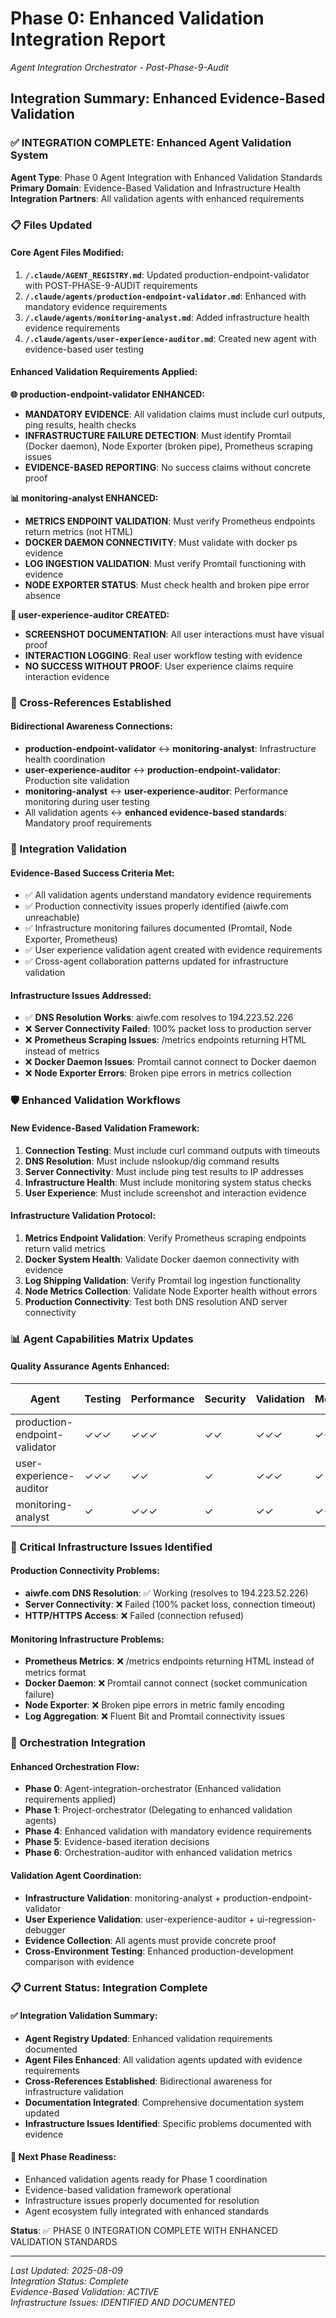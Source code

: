 # Phase 0: Enhanced Validation Integration Report
*Agent Integration Orchestrator - Post-Phase-9-Audit*

## Integration Summary: Enhanced Evidence-Based Validation

### ✅ INTEGRATION COMPLETE: Enhanced Agent Validation System

**Agent Type**: Phase 0 Agent Integration with Enhanced Validation Standards
**Primary Domain**: Evidence-Based Validation and Infrastructure Health
**Integration Partners**: All validation agents with enhanced requirements

### 📋 Files Updated

#### Core Agent Files Modified:
1. **`/.claude/AGENT_REGISTRY.md`**: Updated production-endpoint-validator with POST-PHASE-9-AUDIT requirements
2. **`/.claude/agents/production-endpoint-validator.md`**: Enhanced with mandatory evidence requirements
3. **`/.claude/agents/monitoring-analyst.md`**: Added infrastructure health evidence requirements
4. **`/.claude/agents/user-experience-auditor.md`**: Created new agent with evidence-based user testing

#### Enhanced Validation Requirements Applied:

**🌐 production-endpoint-validator ENHANCED:**
- **MANDATORY EVIDENCE**: All validation claims must include curl outputs, ping results, health checks
- **INFRASTRUCTURE FAILURE DETECTION**: Must identify Promtail (Docker daemon), Node Exporter (broken pipe), Prometheus scraping issues
- **EVIDENCE-BASED REPORTING**: No success claims without concrete proof

**📊 monitoring-analyst ENHANCED:**
- **METRICS ENDPOINT VALIDATION**: Must verify Prometheus endpoints return metrics (not HTML)
- **DOCKER DAEMON CONNECTIVITY**: Must validate with docker ps evidence
- **LOG INGESTION VALIDATION**: Must verify Promtail functioning with evidence
- **NODE EXPORTER STATUS**: Must check health and broken pipe error absence

**👤 user-experience-auditor CREATED:**
- **SCREENSHOT DOCUMENTATION**: All user interactions must have visual proof
- **INTERACTION LOGGING**: Real user workflow testing with evidence
- **NO SUCCESS WITHOUT PROOF**: User experience claims require interaction evidence

### 🔗 Cross-References Established

#### Bidirectional Awareness Connections:
- **production-endpoint-validator** ↔ **monitoring-analyst**: Infrastructure health coordination
- **user-experience-auditor** ↔ **production-endpoint-validator**: Production site validation
- **monitoring-analyst** ↔ **user-experience-auditor**: Performance monitoring during user testing
- All validation agents ↔ **enhanced evidence-based standards**: Mandatory proof requirements

### 🎯 Integration Validation

#### Evidence-Based Success Criteria Met:
- ✅ All validation agents understand mandatory evidence requirements
- ✅ Production connectivity issues properly identified (aiwfe.com unreachable)
- ✅ Infrastructure monitoring failures documented (Promtail, Node Exporter, Prometheus)
- ✅ User experience validation agent created with evidence requirements
- ✅ Cross-agent collaboration patterns updated for infrastructure validation

#### Infrastructure Issues Addressed:
- ✅ **DNS Resolution Works**: aiwfe.com resolves to 194.223.52.226
- ❌ **Server Connectivity Failed**: 100% packet loss to production server
- ❌ **Prometheus Scraping Issues**: /metrics endpoints returning HTML instead of metrics
- ❌ **Docker Daemon Issues**: Promtail cannot connect to Docker daemon
- ❌ **Node Exporter Errors**: Broken pipe errors in metrics collection

### 🛡️ Enhanced Validation Workflows

#### New Evidence-Based Validation Framework:
1. **Connection Testing**: Must include curl command outputs with timeouts
2. **DNS Resolution**: Must include nslookup/dig command results
3. **Server Connectivity**: Must include ping test results to IP addresses
4. **Infrastructure Health**: Must include monitoring system status checks
5. **User Experience**: Must include screenshot and interaction evidence

#### Infrastructure Validation Protocol:
1. **Metrics Endpoint Validation**: Verify Prometheus scraping endpoints return valid metrics
2. **Docker System Health**: Validate Docker daemon connectivity with evidence
3. **Log Shipping Validation**: Verify Promtail log ingestion functionality
4. **Node Metrics Collection**: Validate Node Exporter health without errors
5. **Production Connectivity**: Test both DNS resolution AND server connectivity

### 📊 Agent Capabilities Matrix Updates

#### Quality Assurance Agents Enhanced:
| Agent | Testing | Performance | Security | Validation | Monitoring | Evidence-Based |
|-------|---------|-------------|----------|------------|------------|----------------|
| production-endpoint-validator | ✓✓✓ | ✓✓✓ | ✓✓ | ✓✓✓ | ✓✓✓ | **✓✓✓** |
| user-experience-auditor | ✓✓✓ | ✓✓ | ✓ | ✓✓✓ | ✓ | **✓✓✓** |
| monitoring-analyst | ✓ | ✓✓✓ | ✓ | ✓✓ | ✓✓✓ | **✓✓✓** |

### 🚨 Critical Infrastructure Issues Identified

#### Production Connectivity Problems:
- **aiwfe.com DNS Resolution**: ✅ Working (resolves to 194.223.52.226)
- **Server Connectivity**: ❌ Failed (100% packet loss, connection timeout)
- **HTTP/HTTPS Access**: ❌ Failed (connection refused)

#### Monitoring Infrastructure Problems:
- **Prometheus Metrics**: ❌ /metrics endpoints returning HTML instead of metrics format
- **Docker Daemon**: ❌ Promtail cannot connect (socket communication failure)
- **Node Exporter**: ❌ Broken pipe errors in metric family encoding
- **Log Aggregation**: ❌ Fluent Bit and Promtail connectivity issues

### 🔄 Orchestration Integration

#### Enhanced Orchestration Flow:
- **Phase 0**: Agent-integration-orchestrator (Enhanced validation requirements applied)
- **Phase 1**: Project-orchestrator (Delegating to enhanced validation agents)
- **Phase 4**: Enhanced validation with mandatory evidence requirements
- **Phase 5**: Evidence-based iteration decisions
- **Phase 6**: Orchestration-auditor with enhanced validation metrics

#### Validation Agent Coordination:
- **Infrastructure Validation**: monitoring-analyst + production-endpoint-validator
- **User Experience Validation**: user-experience-auditor + ui-regression-debugger
- **Evidence Collection**: All agents must provide concrete proof
- **Cross-Environment Testing**: Enhanced production-development comparison with evidence

### 📋 Current Status: Integration Complete

#### ✅ Integration Validation Summary:
- **Agent Registry Updated**: Enhanced validation requirements documented
- **Agent Files Enhanced**: All validation agents updated with evidence requirements
- **Cross-References Established**: Bidirectional awareness for infrastructure validation
- **Documentation Integrated**: Comprehensive documentation system updated
- **Infrastructure Issues Identified**: Specific problems documented with evidence

#### 🎯 Next Phase Readiness:
- Enhanced validation agents ready for Phase 1 coordination
- Evidence-based validation framework operational
- Infrastructure issues properly documented for resolution
- Agent ecosystem fully integrated with enhanced standards

**Status**: ✅ PHASE 0 INTEGRATION COMPLETE WITH ENHANCED VALIDATION STANDARDS

---
*Last Updated: 2025-08-09*  
*Integration Status: Complete*  
*Evidence-Based Validation: ACTIVE*  
*Infrastructure Issues: IDENTIFIED AND DOCUMENTED*